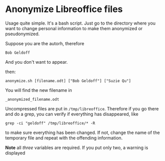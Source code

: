 # Anonymize Libreoffice files

Usage quite simple. It's a bash script. Just go to the directory where you want to change personal information to make them anonymized or pseudonymized.

Suppose you are the autorh, therefore

	Bob Geldoff

And you don't want to appear.

then:

	anonymize.sh [filename.odt] ["Bob Geldoff"] ["Suzie Qu"]

You will find the new filename in 

	_anonymized_filename.odt

Uncompressed files are put in `/tmp/libreoffice`.  Therefore if you go there and do a grep, you can verify if everything has disappeared, like

	grep -ci "geldoff" /tmp/libreoffice/* -R

to make sure everything has been changed. If not, change the name of the temporary file and repeat with the offending information.

**Note** all *three* variables are required. If you put only two, a warning is displayed 

